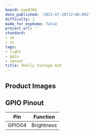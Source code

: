 ```yaml
---
board: esp8266
date_published: '2023-07-20T12:00:00Z'
difficulty: 1
made_for_esphome: false
project_url: ''
standard:
- uk
- us
tags:
- light
- gpio
- sensor
title: Shelly Vintage A19
---
```


## Product Images

## GPIO Pinout

| Pin    | Function             |
| ------ | -------------------- |
| GPIO04 | Brightness           |